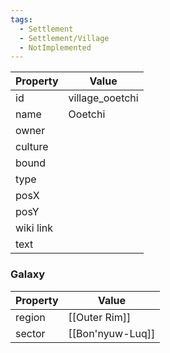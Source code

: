 ```yaml
---
tags:
  - Settlement
  - Settlement/Village
  - NotImplemented
---
```


| Property  | Value           |
| --------- | --------------- |
| id        | village_ooetchi |
| name      | Ooetchi         |
| owner     |                 |
| culture   |                 |
| bound     |                 |
| type      |                 |
| posX      |                 |
| posY      |                 |
| wiki link |                 |
| text      |                 |

### Galaxy
| Property | Value            |
| -------- | ---------------- |
| region   | [[Outer Rim]]    |
| sector   | [[Bon'nyuw-Luq]] |
